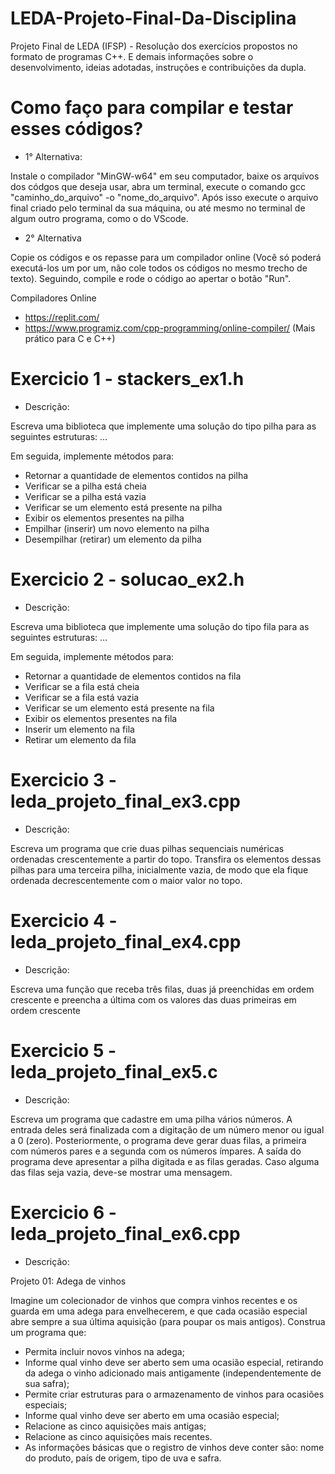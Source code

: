 # LEDA-Projeto-Final-Da-Disciplina
Projeto Final de LEDA (IFSP) - Resolução dos exercícios propostos no formato de programas C++. E demais informações sobre o desenvolvimento, ideias adotadas, instruções e contribuições da dupla.

# Como faço para compilar e testar esses códigos?
- 1° Alternativa:

Instale o compilador "MinGW-w64" em seu computador, baixe os arquivos dos códgos que deseja usar, abra um terminal, execute o comando gcc "caminho_do_arquivo" -o "nome_do_arquivo". Após isso execute o arquivo final criado pelo terminal da sua máquina, ou até mesmo no terminal de algum outro programa, como o do VScode.

- 2° Alternativa

Copie os códigos e os repasse para um compilador online (Você só poderá executá-los um por um, não cole todos os códigos no mesmo trecho de texto). Seguindo, compile e rode o código ao apertar o botão "Run".

Compiladores Online
- https://replit.com/
- https://www.programiz.com/cpp-programming/online-compiler/ (Mais prático para C e C++)


# Exercicio 1 - stackers_ex1.h
- Descrição: 

Escreva uma biblioteca que implemente uma solução do tipo pilha para as seguintes estruturas:
...

Em seguida, implemente métodos para:
- Retornar a quantidade de elementos contidos na pilha
- Verificar se a pilha está cheia
- Verificar se a pilha está vazia
- Verificar se um elemento está presente na pilha
- Exibir os elementos presentes na pilha
- Empilhar (inserir) um novo elemento na pilha
- Desempilhar (retirar) um elemento da pilha

# Exercicio 2 - solucao_ex2.h
- Descrição:

Escreva uma biblioteca que implemente uma solução do tipo fila para as seguintes estruturas:
...

Em seguida, implemente métodos para:
- Retornar a quantidade de elementos contidos na fila
- Verificar se a fila está cheia
- Verificar se a fila  está vazia
- Verificar se um elemento está presente na fila
- Exibir os elementos presentes na fila
- Inserir um elemento na fila
- Retirar um elemento da fila

# Exercicio 3 - leda_projeto_final_ex3.cpp
- Descrição:

Escreva um programa que crie duas pilhas sequenciais numéricas ordenadas crescentemente a partir do topo. Transfira os elementos dessas pilhas para uma terceira pilha, inicialmente vazia, de modo que ela fique ordenada decrescentemente com o maior valor no topo.

# Exercicio 4 - leda_projeto_final_ex4.cpp
- Descrição:

Escreva uma função que receba três filas, duas já preenchidas em ordem crescente e preencha a última com os valores das duas primeiras em ordem crescente

# Exercicio 5 - leda_projeto_final_ex5.c
- Descrição:

Escreva um programa que cadastre em uma pilha vários números. A entrada deles será finalizada com a digitação de um número menor ou igual a 0 (zero). Posteriormente, o programa deve gerar duas filas, a primeira com números pares e a segunda com os números ímpares. A saída do programa deve apresentar a pilha digitada e as filas geradas. Caso alguma das filas seja vazia, deve-se mostrar uma mensagem.

# Exercicio 6 - leda_projeto_final_ex6.cpp
- Descrição:

Projeto 01: Adega de vinhos

Imagine um colecionador de vinhos que compra vinhos recentes e os guarda em uma adega para envelhecerem, e que cada ocasião especial abre sempre a sua última aquisição (para poupar os mais antigos). Construa um programa que:

- Permita incluir novos vinhos na adega;
- Informe qual vinho deve ser aberto sem uma ocasião especial, retirando da adega o vinho adicionado mais antigamente (independentemente de sua safra);
- Permite criar estruturas para o armazenamento de vinhos para ocasiões especiais;
- Informe qual vinho deve ser aberto em uma ocasião especial;
- Relacione as cinco aquisições mais antigas;
- Relacione as cinco aquisições mais recentes.
- As informações básicas que o registro de vinhos deve conter são: nome do produto, país de origem, tipo de uva e safra.
